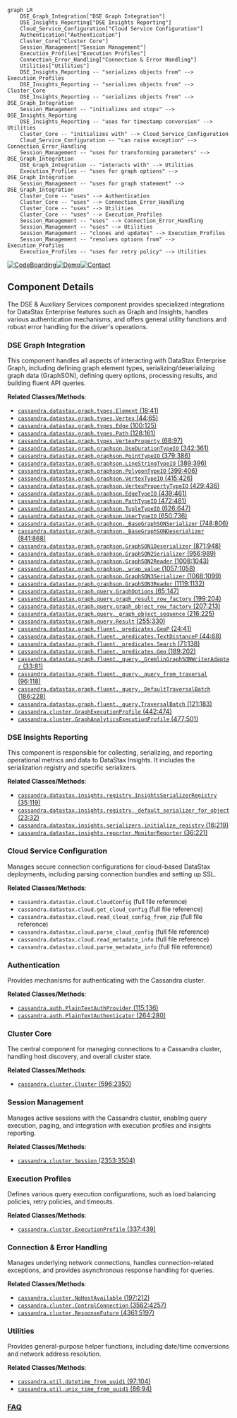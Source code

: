 ```mermaid
graph LR
    DSE_Graph_Integration["DSE Graph Integration"]
    DSE_Insights_Reporting["DSE Insights Reporting"]
    Cloud_Service_Configuration["Cloud Service Configuration"]
    Authentication["Authentication"]
    Cluster_Core["Cluster Core"]
    Session_Management["Session Management"]
    Execution_Profiles["Execution Profiles"]
    Connection_Error_Handling["Connection & Error Handling"]
    Utilities["Utilities"]
    DSE_Insights_Reporting -- "serializes objects from" --> Execution_Profiles
    DSE_Insights_Reporting -- "serializes objects from" --> Cluster_Core
    DSE_Insights_Reporting -- "serializes objects from" --> DSE_Graph_Integration
    Session_Management -- "initializes and stops" --> DSE_Insights_Reporting
    DSE_Insights_Reporting -- "uses for timestamp conversion" --> Utilities
    Cluster_Core -- "initializes with" --> Cloud_Service_Configuration
    Cloud_Service_Configuration -- "can raise exception" --> Connection_Error_Handling
    Session_Management -- "uses for transforming parameters" --> DSE_Graph_Integration
    DSE_Graph_Integration -- "interacts with" --> Utilities
    Execution_Profiles -- "uses for graph options" --> DSE_Graph_Integration
    Session_Management -- "uses for graph statement" --> DSE_Graph_Integration
    Cluster_Core -- "uses" --> Authentication
    Cluster_Core -- "uses" --> Connection_Error_Handling
    Cluster_Core -- "uses" --> Utilities
    Cluster_Core -- "uses" --> Execution_Profiles
    Session_Management -- "uses" --> Connection_Error_Handling
    Session_Management -- "uses" --> Utilities
    Session_Management -- "clones and updates" --> Execution_Profiles
    Session_Management -- "resolves options from" --> Execution_Profiles
    Execution_Profiles -- "uses for retry policy" --> Utilities
```
[![CodeBoarding](https://img.shields.io/badge/Generated%20by-CodeBoarding-9cf?style=flat-square)](https://github.com/CodeBoarding/CodeBoarding)[![Demo](https://img.shields.io/badge/Try%20our-Demo-blue?style=flat-square)](https://www.codeboarding.org/demo)[![Contact](https://img.shields.io/badge/Contact%20us%20-%20contact@codeboarding.org-lightgrey?style=flat-square)](mailto:contact@codeboarding.org)

## Component Details

The DSE & Auxiliary Services component provides specialized integrations for DataStax Enterprise features such as Graph and Insights, handles various authentication mechanisms, and offers general utility functions and robust error handling for the driver's operations.

### DSE Graph Integration
This component handles all aspects of interacting with DataStax Enterprise Graph, including defining graph element types, serializing/deserializing graph data (GraphSON), defining query options, processing results, and building fluent API queries.


**Related Classes/Methods**:

- <a href="https://github.com/datastax/python-driver/blob/master/cassandra/datastax/graph/types.py#L18-L41" target="_blank" rel="noopener noreferrer">`cassandra.datastax.graph.types.Element` (18:41)</a>
- <a href="https://github.com/datastax/python-driver/blob/master/cassandra/datastax/graph/types.py#L44-L65" target="_blank" rel="noopener noreferrer">`cassandra.datastax.graph.types.Vertex` (44:65)</a>
- <a href="https://github.com/datastax/python-driver/blob/master/cassandra/datastax/graph/types.py#L100-L125" target="_blank" rel="noopener noreferrer">`cassandra.datastax.graph.types.Edge` (100:125)</a>
- <a href="https://github.com/datastax/python-driver/blob/master/cassandra/datastax/graph/types.py#L128-L161" target="_blank" rel="noopener noreferrer">`cassandra.datastax.graph.types.Path` (128:161)</a>
- <a href="https://github.com/datastax/python-driver/blob/master/cassandra/datastax/graph/types.py#L68-L97" target="_blank" rel="noopener noreferrer">`cassandra.datastax.graph.types.VertexProperty` (68:97)</a>
- <a href="https://github.com/datastax/python-driver/blob/master/cassandra/datastax/graph/graphson.py#L342-L361" target="_blank" rel="noopener noreferrer">`cassandra.datastax.graph.graphson.DseDurationTypeIO` (342:361)</a>
- <a href="https://github.com/datastax/python-driver/blob/master/cassandra/datastax/graph/graphson.py#L379-L386" target="_blank" rel="noopener noreferrer">`cassandra.datastax.graph.graphson.PointTypeIO` (379:386)</a>
- <a href="https://github.com/datastax/python-driver/blob/master/cassandra/datastax/graph/graphson.py#L389-L396" target="_blank" rel="noopener noreferrer">`cassandra.datastax.graph.graphson.LineStringTypeIO` (389:396)</a>
- <a href="https://github.com/datastax/python-driver/blob/master/cassandra/datastax/graph/graphson.py#L399-L406" target="_blank" rel="noopener noreferrer">`cassandra.datastax.graph.graphson.PolygonTypeIO` (399:406)</a>
- <a href="https://github.com/datastax/python-driver/blob/master/cassandra/datastax/graph/graphson.py#L415-L426" target="_blank" rel="noopener noreferrer">`cassandra.datastax.graph.graphson.VertexTypeIO` (415:426)</a>
- <a href="https://github.com/datastax/python-driver/blob/master/cassandra/datastax/graph/graphson.py#L429-L436" target="_blank" rel="noopener noreferrer">`cassandra.datastax.graph.graphson.VertexPropertyTypeIO` (429:436)</a>
- <a href="https://github.com/datastax/python-driver/blob/master/cassandra/datastax/graph/graphson.py#L439-L461" target="_blank" rel="noopener noreferrer">`cassandra.datastax.graph.graphson.EdgeTypeIO` (439:461)</a>
- <a href="https://github.com/datastax/python-driver/blob/master/cassandra/datastax/graph/graphson.py#L472-L481" target="_blank" rel="noopener noreferrer">`cassandra.datastax.graph.graphson.PathTypeIO` (472:481)</a>
- <a href="https://github.com/datastax/python-driver/blob/master/cassandra/datastax/graph/graphson.py#L626-L647" target="_blank" rel="noopener noreferrer">`cassandra.datastax.graph.graphson.TupleTypeIO` (626:647)</a>
- <a href="https://github.com/datastax/python-driver/blob/master/cassandra/datastax/graph/graphson.py#L650-L736" target="_blank" rel="noopener noreferrer">`cassandra.datastax.graph.graphson.UserTypeIO` (650:736)</a>
- <a href="https://github.com/datastax/python-driver/blob/master/cassandra/datastax/graph/graphson.py#L748-L806" target="_blank" rel="noopener noreferrer">`cassandra.datastax.graph.graphson._BaseGraphSONSerializer` (748:806)</a>
- <a href="https://github.com/datastax/python-driver/blob/master/cassandra/datastax/graph/graphson.py#L841-L868" target="_blank" rel="noopener noreferrer">`cassandra.datastax.graph.graphson._BaseGraphSONDeserializer` (841:868)</a>
- <a href="https://github.com/datastax/python-driver/blob/master/cassandra/datastax/graph/graphson.py#L871-L948" target="_blank" rel="noopener noreferrer">`cassandra.datastax.graph.graphson.GraphSON1Deserializer` (871:948)</a>
- <a href="https://github.com/datastax/python-driver/blob/master/cassandra/datastax/graph/graphson.py#L956-L989" target="_blank" rel="noopener noreferrer">`cassandra.datastax.graph.graphson.GraphSON2Serializer` (956:989)</a>
- <a href="https://github.com/datastax/python-driver/blob/master/cassandra/datastax/graph/graphson.py#L1008-L1043" target="_blank" rel="noopener noreferrer">`cassandra.datastax.graph.graphson.GraphSON2Reader` (1008:1043)</a>
- <a href="https://github.com/datastax/python-driver/blob/master/cassandra/datastax/graph/graphson.py#L1057-L1058" target="_blank" rel="noopener noreferrer">`cassandra.datastax.graph.graphson._wrap_value` (1057:1058)</a>
- <a href="https://github.com/datastax/python-driver/blob/master/cassandra/datastax/graph/graphson.py#L1068-L1099" target="_blank" rel="noopener noreferrer">`cassandra.datastax.graph.graphson.GraphSON3Serializer` (1068:1099)</a>
- <a href="https://github.com/datastax/python-driver/blob/master/cassandra/datastax/graph/graphson.py#L1119-L1132" target="_blank" rel="noopener noreferrer">`cassandra.datastax.graph.graphson.GraphSON3Reader` (1119:1132)</a>
- <a href="https://github.com/datastax/python-driver/blob/master/cassandra/datastax/graph/query.py#L65-L147" target="_blank" rel="noopener noreferrer">`cassandra.datastax.graph.query.GraphOptions` (65:147)</a>
- <a href="https://github.com/datastax/python-driver/blob/master/cassandra/datastax/graph/query.py#L199-L204" target="_blank" rel="noopener noreferrer">`cassandra.datastax.graph.query.graph_result_row_factory` (199:204)</a>
- <a href="https://github.com/datastax/python-driver/blob/master/cassandra/datastax/graph/query.py#L207-L213" target="_blank" rel="noopener noreferrer">`cassandra.datastax.graph.query.graph_object_row_factory` (207:213)</a>
- <a href="https://github.com/datastax/python-driver/blob/master/cassandra/datastax/graph/query.py#L216-L225" target="_blank" rel="noopener noreferrer">`cassandra.datastax.graph.query._graph_object_sequence` (216:225)</a>
- <a href="https://github.com/datastax/python-driver/blob/master/cassandra/datastax/graph/query.py#L255-L330" target="_blank" rel="noopener noreferrer">`cassandra.datastax.graph.query.Result` (255:330)</a>
- <a href="https://github.com/datastax/python-driver/blob/master/cassandra/datastax/graph/fluent/_predicates.py#L24-L41" target="_blank" rel="noopener noreferrer">`cassandra.datastax.graph.fluent._predicates.GeoP` (24:41)</a>
- <a href="https://github.com/datastax/python-driver/blob/master/cassandra/datastax/graph/fluent/_predicates.py#L44-L68" target="_blank" rel="noopener noreferrer">`cassandra.datastax.graph.fluent._predicates.TextDistanceP` (44:68)</a>
- <a href="https://github.com/datastax/python-driver/blob/master/cassandra/datastax/graph/fluent/_predicates.py#L71-L138" target="_blank" rel="noopener noreferrer">`cassandra.datastax.graph.fluent._predicates.Search` (71:138)</a>
- <a href="https://github.com/datastax/python-driver/blob/master/cassandra/datastax/graph/fluent/_predicates.py#L189-L202" target="_blank" rel="noopener noreferrer">`cassandra.datastax.graph.fluent._predicates.Geo` (189:202)</a>
- <a href="https://github.com/datastax/python-driver/blob/master/cassandra/datastax/graph/fluent/_query.py#L33-L81" target="_blank" rel="noopener noreferrer">`cassandra.datastax.graph.fluent._query._GremlinGraphSONWriterAdapter` (33:81)</a>
- <a href="https://github.com/datastax/python-driver/blob/master/cassandra/datastax/graph/fluent/_query.py#L96-L118" target="_blank" rel="noopener noreferrer">`cassandra.datastax.graph.fluent._query._query_from_traversal` (96:118)</a>
- <a href="https://github.com/datastax/python-driver/blob/master/cassandra/datastax/graph/fluent/_query.py#L186-L228" target="_blank" rel="noopener noreferrer">`cassandra.datastax.graph.fluent._query._DefaultTraversalBatch` (186:228)</a>
- <a href="https://github.com/datastax/python-driver/blob/master/cassandra/datastax/graph/fluent/_query.py#L121-L183" target="_blank" rel="noopener noreferrer">`cassandra.datastax.graph.fluent._query.TraversalBatch` (121:183)</a>
- <a href="https://github.com/datastax/python-driver/blob/master/cassandra/cluster.py#L442-L474" target="_blank" rel="noopener noreferrer">`cassandra.cluster.GraphExecutionProfile` (442:474)</a>
- <a href="https://github.com/datastax/python-driver/blob/master/cassandra/cluster.py#L477-L501" target="_blank" rel="noopener noreferrer">`cassandra.cluster.GraphAnalyticsExecutionProfile` (477:501)</a>


### DSE Insights Reporting
This component is responsible for collecting, serializing, and reporting operational metrics and data to DataStax Insights. It includes the serialization registry and specific serializers.


**Related Classes/Methods**:

- <a href="https://github.com/datastax/python-driver/blob/master/cassandra/datastax/insights/registry.py#L35-L119" target="_blank" rel="noopener noreferrer">`cassandra.datastax.insights.registry.InsightsSerializerRegistry` (35:119)</a>
- <a href="https://github.com/datastax/python-driver/blob/master/cassandra/datastax/insights/registry.py#L23-L32" target="_blank" rel="noopener noreferrer">`cassandra.datastax.insights.registry._default_serializer_for_object` (23:32)</a>
- <a href="https://github.com/datastax/python-driver/blob/master/cassandra/datastax/insights/serializers.py#L16-L219" target="_blank" rel="noopener noreferrer">`cassandra.datastax.insights.serializers.initialize_registry` (16:219)</a>
- <a href="https://github.com/datastax/python-driver/blob/master/cassandra/datastax/insights/reporter.py#L36-L221" target="_blank" rel="noopener noreferrer">`cassandra.datastax.insights.reporter.MonitorReporter` (36:221)</a>


### Cloud Service Configuration
Manages secure connection configurations for cloud-based DataStax deployments, including parsing connection bundles and setting up SSL.


**Related Classes/Methods**:

- `cassandra.datastax.cloud.CloudConfig` (full file reference)
- `cassandra.datastax.cloud.get_cloud_config` (full file reference)
- `cassandra.datastax.cloud.read_cloud_config_from_zip` (full file reference)
- `cassandra.datastax.cloud.parse_cloud_config` (full file reference)
- `cassandra.datastax.cloud.read_metadata_info` (full file reference)
- `cassandra.datastax.cloud.parse_metadata_info` (full file reference)


### Authentication
Provides mechanisms for authenticating with the Cassandra cluster.


**Related Classes/Methods**:

- <a href="https://github.com/datastax/python-driver/blob/master/cassandra/auth.py#L115-L136" target="_blank" rel="noopener noreferrer">`cassandra.auth.PlainTextAuthProvider` (115:136)</a>
- <a href="https://github.com/datastax/python-driver/blob/master/cassandra/auth.py#L264-L280" target="_blank" rel="noopener noreferrer">`cassandra.auth.PlainTextAuthenticator` (264:280)</a>


### Cluster Core
The central component for managing connections to a Cassandra cluster, handling host discovery, and overall cluster state.


**Related Classes/Methods**:

- <a href="https://github.com/datastax/python-driver/blob/master/cassandra/cluster.py#L596-L2350" target="_blank" rel="noopener noreferrer">`cassandra.cluster.Cluster` (596:2350)</a>


### Session Management
Manages active sessions with the Cassandra cluster, enabling query execution, paging, and integration with execution profiles and insights reporting.


**Related Classes/Methods**:

- <a href="https://github.com/datastax/python-driver/blob/master/cassandra/cluster.py#L2353-L3504" target="_blank" rel="noopener noreferrer">`cassandra.cluster.Session` (2353:3504)</a>


### Execution Profiles
Defines various query execution configurations, such as load balancing policies, retry policies, and timeouts.


**Related Classes/Methods**:

- <a href="https://github.com/datastax/python-driver/blob/master/cassandra/cluster.py#L337-L439" target="_blank" rel="noopener noreferrer">`cassandra.cluster.ExecutionProfile` (337:439)</a>


### Connection & Error Handling
Manages underlying network connections, handles connection-related exceptions, and provides asynchronous response handling for queries.


**Related Classes/Methods**:

- <a href="https://github.com/datastax/python-driver/blob/master/cassandra/cluster.py#L197-L212" target="_blank" rel="noopener noreferrer">`cassandra.cluster.NoHostAvailable` (197:212)</a>
- <a href="https://github.com/datastax/python-driver/blob/master/cassandra/cluster.py#L3562-L4257" target="_blank" rel="noopener noreferrer">`cassandra.cluster.ControlConnection` (3562:4257)</a>
- <a href="https://github.com/datastax/python-driver/blob/master/cassandra/cluster.py#L4361-L5197" target="_blank" rel="noopener noreferrer">`cassandra.cluster.ResponseFuture` (4361:5197)</a>


### Utilities
Provides general-purpose helper functions, including date/time conversions and network address resolution.


**Related Classes/Methods**:

- <a href="https://github.com/datastax/python-driver/blob/master/cassandra/util.py#L97-L104" target="_blank" rel="noopener noreferrer">`cassandra.util.datetime_from_uuid1` (97:104)</a>
- <a href="https://github.com/datastax/python-driver/blob/master/cassandra/util.py#L86-L94" target="_blank" rel="noopener noreferrer">`cassandra.util.unix_time_from_uuid1` (86:94)</a>




### [FAQ](https://github.com/CodeBoarding/GeneratedOnBoardings/tree/main?tab=readme-ov-file#faq)